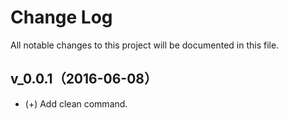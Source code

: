 # Change Log
All notable changes to this project will be documented in this file.

## v_0.0.1（2016-06-08）

- (+) Add clean command.